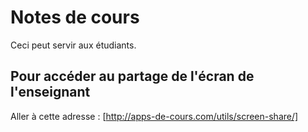 # Notes de cours

Ceci peut servir aux étudiants.

## Pour accéder au partage de l'écran de l'enseignant

Aller à cette adresse : [http://apps-de-cours.com/utils/screen-share/]